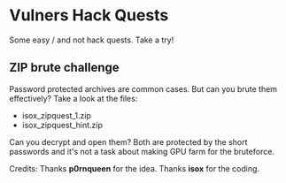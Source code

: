 # Vulners Hack Quests
Some easy / and not hack quests.
Take a try!

## ZIP brute challenge

Password protected archives are common cases. But can you brute them effectively?
Take a look at the files:
* isox_zipquest_1.zip
* isox_zipquest_hint.zip

Can you decrypt and open them?
Both are protected by the short passwords and it's not a task about making GPU farm for the bruteforce.

Credits:
Thanks **p0rnqueen** for the idea.
Thanks **isox** for the coding.
